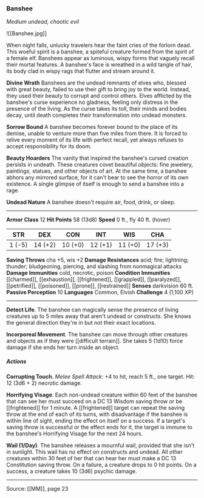 ### Banshee
_Medium undead, chaotic evil_

![[Banshee.jpg]]

When night falls, unlucky travelers hear the faint cries of the forlorn dead. This woeful spirit is a banshee, a spiteful creature formed from the spirit of a female elf. Banshees appear as luminous, wispy forms that vaguely recall their mortal features. A banshee's face is wreathed in a wild tangle of hair, its body clad in wispy rags that flutter and stream around it.

**Divine Wrath** Banshees are the undead remnants of elves who, blessed with great beauty, failed to use their gift to bring joy to the world. Instead, they used their beauty to corrupt and control others. Elves afflicted by the banshee's curse experience no gladness, feeling only distress in the presence of the living. As the curse takes its toll, their minds and bodies decay, until death completes their transformation into undead monsters.


**Sorrow Bound** A banshee becomes forever bound to the place of its demise, unable to venture more than five miles from there. It is forced to relive every moment of its life with perfect recall, yet always refuses to accept responsibility for its doom.


**Beauty Hoarders** The vanity that inspired the banshee's cursed creation persists in undeath. These creatures covet beautiful objects: fine jewelery, paintings, statues, and other objects of art. At the same time, a banshee abhors any mirrored surface, for it can't bear to see the horror of its own existence. A single glimpse of itself is enough to send a banshee into a rage.


**Undead Nature** A banshee doesn't require air, food, drink, or sleep.






---

**Armor Class** 12
**Hit Points** 58 (13d8)
**Speed** 0 ft., fly 40 ft. (hover)

| STR     | DEX     | CON     | INT     | WIS     | CHA     |
|---------|---------|---------|---------|---------|---------|
| 1 (-5) | 14 (+2) | 10 (+0) | 12 (+1) | 11 (+0) | 17 (+3) |

**Saving Throws** cha +5, wis +2
**Damage Resistances** acid; fire; lightning; thunder; bludgeoning, piercing, and slashing from nonmagical attacks
**Damage Immunities** cold, necrotic, poison
**Condition Immunities** [[charmed]], [[exhaustion]], [[frightened]], [[grappled]], [[paralyzed]], [[petrified]], [[poisoned]], [[prone]], [[restrained]]
**Senses** darkvision 60 ft.
**Passive Perception** 10
**Languages** Common, Elvish
**Challenge** 4 (1,100 XP)

---

**Detect Life**. The banshee can magically sense the presence of living creatures up to 5 miles away that aren't undead or constructs. She knows the general direction they're in but not their exact locations.

**Incorporeal Movement**. The banshee can move through other creatures and objects as if they were [[difficult terrain]]. She takes 5 (1d10) force damage if she ends her turn inside an object.

##### Actions
**Corrupting Touch**. _Melee Spell Attack:_ +4 to hit, reach 5 ft., one target. Hit: 12 (3d6 + 2) necrotic damage.

**Horrifying Visage**. Each non-undead creature within 60 feet of the banshee that can see her must succeed on a DC 13 Wisdom saving throw or be [[frightened]] for 1 minute. A [[frightened]] target can repeat the saving throw at the end of each of its turns, with disadvantage if the banshee is within line of sight, ending the effect on itself on a success. If a target's saving throw is successful or the effect ends for it, the target is immune to the banshee's Horrifying Visage for the next 24 hours.

**Wail (1/Day)**. The banshee releases a mournful wail, provided that she isn't in sunlight. This wail has no effect on constructs and undead. All other creatures within 30 feet of her that can hear her must make a DC 13 Constitution saving throw. On a failure, a creature drops to 0 hit points. On a success, a creature takes 10 (3d6) psychic damage.


---

Source: [[MM]], page 23